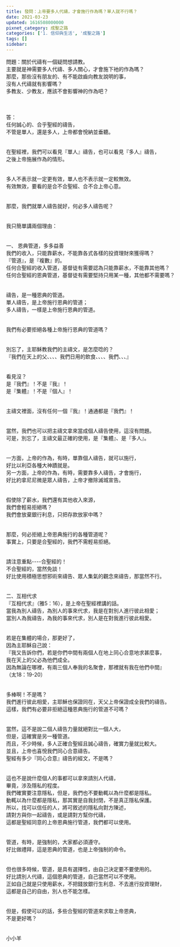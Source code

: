```yaml
---
title: 發問：上帝要多人代禱，才會施行作為嗎？單人就不行嗎？
date: 2021-03-23
updated: 1616508000000
pixnet_category: 成聖之路
categories: ['1. 信仰與生活', '成聖之路']
tags: []
sidebar: 
---
```


<div>問題：關於代禱有一個疑問想請教。</div>
<div>主要就是神需要多人代禱、多人關心，才會施下衪的作為嗎？</div>
<div>那麼，那些沒有朋友的、有不能啟齒向教友說明的事，</div>
<div>沒有人代禱就有影響嗎？</div>
<div>多教友、少教友，應該不會影響神的作為吧？</div>
<div> </div>
<div> </div>
<div> </div>
<div>答：</div>
<div>任何誠心的、合乎聖經的禱告，</div>
<div>不管是單人，還是多人，上帝都會悅納並垂聽。</div>
<div> </div>
<div> </div>
<div>在聖經裡，我們可以看見『單人』禱告，也可以看見『多人』禱告，</div>
<div>之後上帝施展作為的情形。</div>
<div> </div>
<div> </div>
<div>多人不表示就一定更有效，單人也不表示就一定較無效。</div>
<div>有效無效，要看的是合不合聖經、合不合上帝心意。</div>
<div> </div>
<div> </div>
<div>那麼，我們就單人禱告就好，何必多人禱告呢？</div>
<div> </div>
<div> </div>
<div>我只簡單講兩個理由：</div>
<div> </div>
<div> </div>
<div>一、<span style="white-space:pre"> </span>恩典管道，多多益善</div>
<div>我們的收入，只能靠薪水，不能靠各式各樣的投資理財來獲得嗎？</div>
<div>『管道』，是『複數』的。</div>
<div>任何合聖經的收入管道，基督徒有需要認為只能靠薪水，不能靠其他嗎？</div>
<div>任何合聖經的恩典管道，基督徒有需要堅持只用某一種，其他都不需要嗎？</div>
<div> </div>
<div> </div>
<div>禱告，是一種恩典的管道。</div>
<div>單人禱告，是上帝施行恩典的管道；</div>
<div>多人禱告，一樣是上帝施行恩典的管道。</div>
<div> </div>
<div> </div>
<div>我們有必要拒絕各種上帝施行恩典的管道嗎？</div>
<div> </div>
<div> </div>
<div>別忘了，主耶穌教我們的主禱文，是怎麼唸的？</div>
<div>『我們在天上的父、、、、我們日用的飲食、、、、我們、、、』</div>
<div> </div>
<div> </div>
<div>看見沒？</div>
<div>是『我們』！不是『我』！</div>
<div>是『集體』！不是『個人』！</div>
<div> </div>
<div> </div>
<div>主禱文裡面，沒有任何一個『我』！通通都是『我們』！</div>
<div> </div>
<div> </div>
<div>當然，我們也可以把主禱文拿來當成個人禱告使用，這沒有問題。</div>
<div>可是，別忘了，主禱文最正確的使用，是『集體』、是『多人』。</div>
<div> </div>
<div> </div>
<div>一方面，上帝的作為，有時，單靠個人禱告，就可以施行，</div>
<div>好比以利亞各種大神蹟就是。</div>
<div>另一方面，上帝的作為，有時，需要靠多人禱告，才會施行，</div>
<div>好比約拿尼尼微是眾人禱告，上帝才撤除滅城宣告。</div>
<div> </div>
<div> </div>
<div>假使除了薪水，我們還有其他收入來源，</div>
<div>我們會輕易拒絕嗎？</div>
<div>我們會放棄銀行利息，只把存款放家中嗎？</div>
<div> </div>
<div> </div>
<div>那麼，何必拒絕上帝恩典施行的各種管道呢？</div>
<div>事實上，只要是合聖經的，我們不需輕易拒絕。</div>
<div> </div>
<div> </div>
<div>請注意重點----合聖經的！</div>
<div>不合聖經的，當然免談！</div>
<div>好比使用積極思想邪術來禱告、眾人集氣的觀念來禱告，那當然不行。</div>
<div> </div>
<div> </div>
<div>二、互相代求</div>
<div>『互相代求』（雅5：16），是上帝在聖經裡講的話。</div>
<div>當我為別人禱告，為別人的事來代求，我是在對別人進行彼此相愛；</div>
<div>當別人為我禱告，為我的事來代求，別人是在對我進行彼此相愛。</div>
<div> </div>
<div> </div>
<div>若是在集體的場合，那更好了，</div>
<div>因為主耶穌自己說：</div>
<div>『我又告訴你們，若是你們中間有兩個人在地上同心合意地求甚麼事，</div>
<div>我在天上的父必為他們成全。</div>
<div>因為無論在哪裡，有兩三個人奉我的名聚會，那裡就有我在他們中間』</div>
<div>（太18：19-20）</div>
<div> </div>
<div> </div>
<div>多棒啊！不是嗎？</div>
<div>我們進行彼此相愛，主耶穌也保證同在，天父上帝保證成全我們的禱告。</div>
<div>這樣，我們有必要非拒絕這種恩典施行的管道不可嗎？</div>
<div> </div>
<div> </div>
<div>當然，這不是說二個人禱告力量就絕對比一個人大，</div>
<div>但是，這確實是另一種管道。</div>
<div>而且，不少時候，多人正確合聖經且誠心禱告，確實力量就比較大。</div>
<div>並且，上帝也喜悅我們同心合意禱告。</div>
<div>聖經有多少『同心合意』禱告的經文，不是嗎？</div>
<div> </div>
<div> </div>
<div>這也不是說什麼個人的事都可以拿來請別人代禱，</div>
<div>畢竟，涉及隱私的程度。</div>
<div>我們確實要注意隱私，但是，我們也不要動輒以為什麼都是隱私。</div>
<div>動輒以為什麼都是隱私，那其實是自我封閉，不是真正隱私保護。</div>
<div>所以，找可以信任的人，將可敘述的隱私向對方陳述，</div>
<div>請對方與你一起禱告，或是請對方幫你代禱，</div>
<div>這都是聖經同意的上帝恩典施行管道，我們都可以使用。</div>
<div> </div>
<div> </div>
<div>管道，有時，是強制的，大家都必須遵守。</div>
<div>好比做禮拜，這是恩典的管道，也是上帝強制的命令。</div>
<div> </div>
<div> </div>
<div>但也很多時候，管道，是具有選擇性，由自己決定要不要使用的。</div>
<div>好比請別人代禱，這個恩典的管道，自己當然可以不使用。</div>
<div>正如自己就是只使用薪水，不把錢放銀行生利息、不去進行投資理財，</div>
<div>這都是自己的自由，別人也不能怎樣。</div>
<div> </div>
<div> </div>
<div>但是，假使可以的話，多些合聖經的管道來求取上帝恩典，</div>
<div>不是更好嗎？</div>
<div> </div>
<div> </div>
<div>小小羊</div>
<div> </div>
